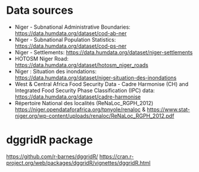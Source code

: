 # Data sources

- Niger - Subnational Administrative Boundaries: https://data.humdata.org/dataset/cod-ab-ner
- Niger - Subnational Population Statistics: https://data.humdata.org/dataset/cod-ps-ner
- Niger - Settlements: https://data.humdata.org/dataset/niger-settlements
- HOTOSM Niger Road: https://data.humdata.org/dataset/hotosm_niger_roads
- Niger : Situation des inondations: https://data.humdata.org/dataset/niger-situation-des-inondations
- West & Central Africa Food Security Data - Cadre Harmonise (CH) and Integrated Food Security Phase Classification (IPC) data: https://data.humdata.org/dataset/cadre-harmonise
-  Répertoire National des localités (ReNaLoc_RGPH_2012) https://niger.opendataforafrica.org/tpnyole/renaloc & https://www.stat-niger.org/wp-content/uploads/renaloc/ReNaLoc_RGPH_2012.pdf

# dggridR package
https://github.com/r-barnes/dggridR/
https://cran.r-project.org/web/packages/dggridR/vignettes/dggridR.html